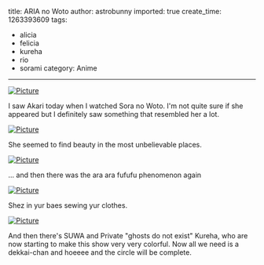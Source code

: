 title: ARIA no Woto
author: astrobunny
imported: true
create_time: 1263393609
tags:
- alicia
- felicia
- kureha
- rio
- sorami
category: Anime
---
 [![](wp-uploads/2010/01/wpid-Commie-So-Ra-No-Wo-To-02-F3CABECF_0-500x281.jpg "Picture")](/images/wp-uploads/2010/01/wpid-Commie-So-Ra-No-Wo-To-02-F3CABECF_0.jpg)  
  
I saw Akari today when I watched Sora no Woto. I'm not quite sure if she appeared but I definitely saw something that resembled her a lot.  
<!--more-->  
 [![](wp-uploads/2010/01/wpid-Commie-So-Ra-No-Wo-To-02-F3CABECF_4-500x281.jpg "Picture")](/images/wp-uploads/2010/01/wpid-Commie-So-Ra-No-Wo-To-02-F3CABECF_4.jpg)  
  
She seemed to find beauty in the most unbelievable places.  
  
 [![](wp-uploads/2010/01/wpid-Commie-So-Ra-No-Wo-To-02-F3CABECF_1-500x281.jpg "Picture")](/images/wp-uploads/2010/01/wpid-Commie-So-Ra-No-Wo-To-02-F3CABECF_1.jpg)  
  
... and then there was the ara ara fufufu phenomenon again  
  
 [![](wp-uploads/2010/01/wpid-Commie-So-Ra-No-Wo-To-02-F3CABECF_2-500x281.jpg "Picture")](/images/wp-uploads/2010/01/wpid-Commie-So-Ra-No-Wo-To-02-F3CABECF_2.jpg)  
  
Shez in yur baes sewing yur clothes.  
  
 [![](wp-uploads/2010/01/wpid-Commie-So-Ra-No-Wo-To-02-F3CABECF_3-500x281.jpg "Picture")](/images/wp-uploads/2010/01/wpid-Commie-So-Ra-No-Wo-To-02-F3CABECF_3.jpg)  
  
And then there's SUWA and Private "ghosts do not exist" Kureha, who are now starting to make this show very very colorful. Now all we need is a dekkai-chan and hoeeee and the circle will be complete.